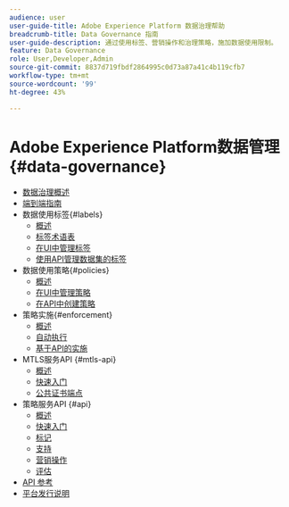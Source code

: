 ```yaml
---
audience: user
user-guide-title: Adobe Experience Platform 数据治理帮助
breadcrumb-title: Data Governance 指南
user-guide-description: 通过使用标签、营销操作和治理策略，施加数据使用限制。
feature: Data Governance
role: User,Developer,Admin
source-git-commit: 8837d719fbdf2864995c0d73a87a41c4b119cfb7
workflow-type: tm+mt
source-wordcount: '99'
ht-degree: 43%

---
```



# Adobe Experience Platform数据管理 {#data-governance}

* [数据治理概述](home.md)
* [端到端指南](./e2e.md)
* 数据使用标签{#labels}
   * [概述](labels/overview.md)
   * [标签术语表](labels/reference.md)
   * [在UI中管理标签](labels/user-guide.md)
   * [使用API管理数据集的标签](labels/dataset-api.md)
* 数据使用策略{#policies}
   * [概述](policies/overview.md)
   * [在UI中管理策略](policies/user-guide.md)
   * [在API中创建策略](policies/create.md)
* 策略实施{#enforcement}
   * [概述](enforcement/overview.md)
   * [自动执行](enforcement/auto-enforcement.md)
   * [基于API的实施](enforcement/api-enforcement.md)
* MTLS服务API {#mtls-api}
   * [概述](mtls-api/overview.md)
   * [快速入门](mtls-api/getting-started.md)
   * [公共证书端点](mtls-api/public-certificate-endpoint.md)
* 策略服务API {#api}
   * [概述](api/overview.md)
   * [快速入门](api/getting-started.md)
   * [标记](api/labels.md)
   * [支持](api/policies.md)
   * [营销操作](api/marketing-actions.md)
   * [评估](api/evaluation.md)
* [API 参考](https://www.adobe.io/experience-platform-apis/references/policy-service/)
* [平台发行说明](https://experienceleague.adobe.com/zh-hans/docs/experience-platform/release-notes/latest)